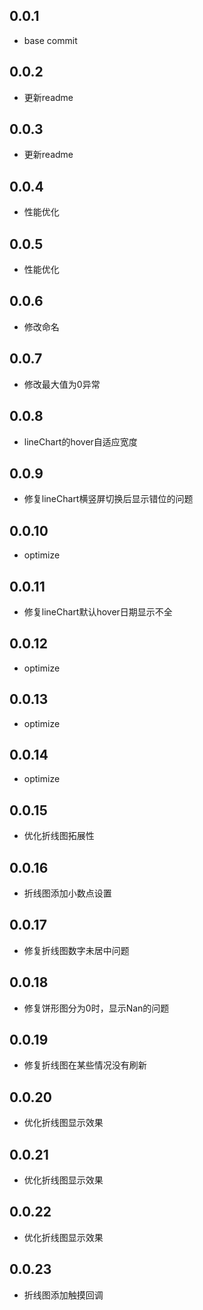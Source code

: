 ## 0.0.1

-  base commit

## 0.0.2

-  更新readme

## 0.0.3

-  更新readme

## 0.0.4

-  性能优化

## 0.0.5

-  性能优化

## 0.0.6

-  修改命名

## 0.0.7

-  修改最大值为0异常

## 0.0.8

-  lineChart的hover自适应宽度

## 0.0.9

-  修复lineChart横竖屏切换后显示错位的问题

## 0.0.10

-  optimize

## 0.0.11

-  修复lineChart默认hover日期显示不全

## 0.0.12

-  optimize

## 0.0.13

-  optimize

## 0.0.14

-  optimize

## 0.0.15

-  优化折线图拓展性

## 0.0.16

-  折线图添加小数点设置

## 0.0.17

-  修复折线图数字未居中问题

## 0.0.18

-  修复饼形图分为0时，显示Nan的问题

## 0.0.19

-  修复折线图在某些情况没有刷新

## 0.0.20

-  优化折线图显示效果

## 0.0.21

-  优化折线图显示效果

## 0.0.22

-  优化折线图显示效果

## 0.0.23

-  折线图添加触摸回调